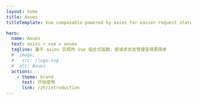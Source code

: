 ```yaml
---
layout: home
title: Axues
titleTemplate: Vue composable powered by axios for easier request state management.

hero:
  name: Axues
  text: axios + vue = axues
  tagline: 基于 axios 实现的 Vue 组合式函数，使请求状态管理变得更简单
  #  image:
  #   src: /logo.svg
  #  alt: Axues
  actions:
    - theme: brand
      text: 开始使用
      link: /zh/introduction
---
```


